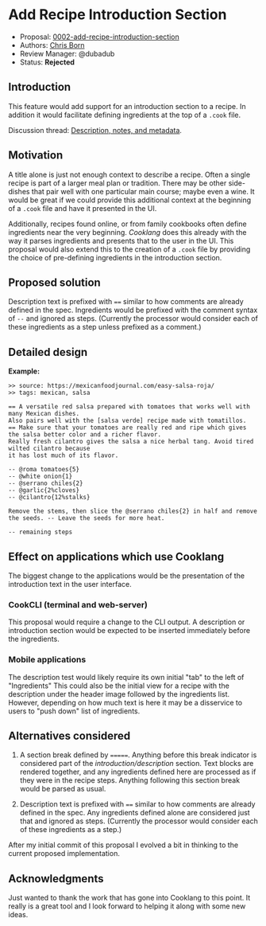 # Add Recipe Introduction Section

* Proposal: [0002-add-recipe-introduction-section](0002-add-recipe-introduction-section.md)
* Authors: [Chris Born](https://github.com/pelted)
* Review Manager: @dubadub
* Status: **Rejected**

## Introduction

This feature would add support for an introduction section to a recipe. In
addition it would facilitate defining ingredients at the top of a `.cook` file.

Discussion thread: [Description, notes, and
metadata](https://github.com/cooklang/spec/discussions/46).

## Motivation

A title alone is just not enough context to describe a recipe. Often a single
recipe is part of a larger meal plan or tradition. There may be other
side-dishes that pair well with one particular main course; maybe even a wine.
It would be great if we could provide this additional context at the beginning
of a `.cook` file and have it presented in the UI.

Additionally, recipes found online, or from family cookbooks often define
ingredients near the very beginning. *Cooklang* does this already with the way
it parses ingredients and presents that to the user in the UI. This proposal
would also extend this to the creation of a `.cook` file by providing the choice
of pre-defining ingredients in the introduction section.

## Proposed solution

Description text is prefixed with `==` similar to how comments are already
defined in the spec. Ingredients would be prefixed with the comment syntax of
`--` and ignored as steps. (Currently the processor would consider each of these
ingredients as a step unless prefixed as a comment.)

## Detailed design

**Example:**

```cooklang
>> source: https://mexicanfoodjournal.com/easy-salsa-roja/
>> tags: mexican, salsa

== A versatile red salsa prepared with tomatoes that works well with many Mexican dishes.
Also pairs well with the [salsa verde] recipe made with tomatillos.
== Make sure that your tomatoes are really red and ripe which gives the salsa better color and a richer flavor.
Really fresh cilantro gives the salsa a nice herbal tang. Avoid tired wilted cilantro because
it has lost much of its flavor.

-- @roma tomatoes{5}
-- @white onion{1}
-- @serrano chiles{2}
-- @garlic{2%cloves}
-- @cilantro{12%stalks}

Remove the stems, then slice the @serrano chiles{2} in half and remove the seeds. -- Leave the seeds for more heat.

-- remaining steps
```

## Effect on applications which use Cooklang

The biggest change to the applications would be the presentation of the
introduction text in the user interface.

### CookCLI (terminal and web-server)

This proposal would require a change to the CLI output. A description or
introduction section would be expected to be inserted immediately before the
ingredients.

### Mobile applications

The description test would likely require its own initial "tab" to the left of
"Ingredients" This could also be the initial view for a recipe with the
description under the header image followed by the ingredients list. However,
depending on how much text is here it may be a disservice to users to "push
down" list of ingredients.

## Alternatives considered

1. A section break defined by `=====`. Anything before this break indicator is
   considered part of the *introduction/description* section. Text blocks are
   rendered together, and any ingredients defined here are processed as if they
   were in the recipe steps. Anything following this section break would be parsed
   as usual.

2. Description text is prefixed with `==` similar to how comments are already
   defined in the spec. Any ingredients defined alone are considered just that
   and ignored as steps. (Currently the processor would consider each of these
   ingredients as a step.)

After my initial commit of this proposal I evolved a bit in thinking to the
current proposed implementation.

## Acknowledgments

Just wanted to thank the work that has gone into Cooklang to this point. It
really is a great tool and I look forward to helping it along with some new
ideas.
